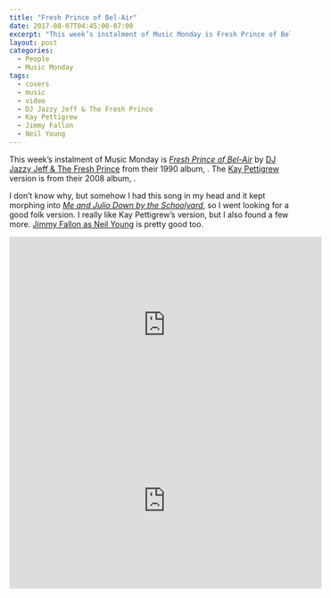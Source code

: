 ```yaml
---
title: "Fresh Prince of Bel-Air"
date: 2017-08-07T04:45:00-07:00
excerpt: "This week’s instalment of Music Monday is Fresh Prince of Bel-Air. The 1990 DJ Jazzy Jeff & The Fresh Prince original and a 2008 cover by Kay Pettigrew."
layout: post
categories:
  - People
  - Music Monday
tags:
  - covers
  - music
  - video
  - DJ Jazzy Jeff & The Fresh Prince
  - Kay Pettigrew
  - Jimmy Fallon
  - Neil Young
---
```

This week’s instalment of Music Monday is [_Fresh Prince of Bel-Air_](http://www.imdb.com/title/tt0098800/) by [DJ Jazzy Jeff & The Fresh Prince](https://en.wikipedia.org/wiki/DJ_Jazzy_Jeff_%26_The_Fresh_Prince) from their 1990 album, [](). The [Kay Pettigrew](https://www.facebook.com/Kay-Pettigrew-85222146159/) version is from their 2008 album, []().

I don’t know why, but somehow I had this song in my head and it kept morphing into [_Me and Julio Down by the Schoolyard_](https://youtu.be/Z6VrKro8djw), so I went looking for a good folk version. I really like Kay Pettigrew’s version, but I also found a few more. [Jimmy Fallon as Neil Young](https://youtu.be/yCLn1EYQql0) is pretty good too.

<div class="video-container">
  <iframe width="560" height="315" src="https://www.youtube.com/embed/AVbQo3IOC_A" frameborder="0" allowfullscreen></iframe>
</div>

<div class="video-container">
  <iframe width="560" height="315" src="https://www.youtube.com/embed/JJGQ_tTmYgI" frameborder="0" allowfullscreen></iframe>
</div>
